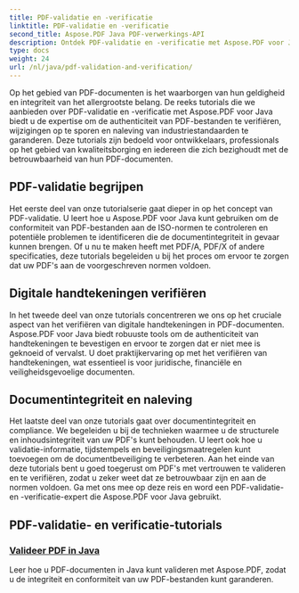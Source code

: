 ```yaml
---
title: PDF-validatie en -verificatie
linktitle: PDF-validatie en -verificatie
second_title: Aspose.PDF Java PDF-verwerkings-API
description: Ontdek PDF-validatie en -verificatie met Aspose.PDF voor Java. Zorg voor documentintegriteit en compliance in onze uitgebreide tutorials.
type: docs
weight: 24
url: /nl/java/pdf-validation-and-verification/
---
```


Op het gebied van PDF-documenten is het waarborgen van hun geldigheid en integriteit van het allergrootste belang. De reeks tutorials die we aanbieden over PDF-validatie en -verificatie met Aspose.PDF voor Java biedt u de expertise om de authenticiteit van PDF-bestanden te verifiëren, wijzigingen op te sporen en naleving van industriestandaarden te garanderen. Deze tutorials zijn bedoeld voor ontwikkelaars, professionals op het gebied van kwaliteitsborging en iedereen die zich bezighoudt met de betrouwbaarheid van hun PDF-documenten.

## PDF-validatie begrijpen

Het eerste deel van onze tutorialserie gaat dieper in op het concept van PDF-validatie. U leert hoe u Aspose.PDF voor Java kunt gebruiken om de conformiteit van PDF-bestanden aan de ISO-normen te controleren en potentiële problemen te identificeren die de documentintegriteit in gevaar kunnen brengen. Of u nu te maken heeft met PDF/A, PDF/X of andere specificaties, deze tutorials begeleiden u bij het proces om ervoor te zorgen dat uw PDF's aan de voorgeschreven normen voldoen.

## Digitale handtekeningen verifiëren

In het tweede deel van onze tutorials concentreren we ons op het cruciale aspect van het verifiëren van digitale handtekeningen in PDF-documenten. Aspose.PDF voor Java biedt robuuste tools om de authenticiteit van handtekeningen te bevestigen en ervoor te zorgen dat er niet mee is geknoeid of vervalst. U doet praktijkervaring op met het verifiëren van handtekeningen, wat essentieel is voor juridische, financiële en veiligheidsgevoelige documenten.

## Documentintegriteit en naleving

Het laatste deel van onze tutorials gaat over documentintegriteit en compliance. We begeleiden u bij de technieken waarmee u de structurele en inhoudsintegriteit van uw PDF's kunt behouden. U leert ook hoe u validatie-informatie, tijdstempels en beveiligingsmaatregelen kunt toevoegen om de documentbeveiliging te verbeteren. Aan het einde van deze tutorials bent u goed toegerust om PDF's met vertrouwen te valideren en te verifiëren, zodat u zeker weet dat ze betrouwbaar zijn en aan de normen voldoen. Ga met ons mee op deze reis en word een PDF-validatie- en -verificatie-expert die Aspose.PDF voor Java gebruikt.

## PDF-validatie- en verificatie-tutorials
### [Valideer PDF in Java](./validate-pdf-in-java/)
Leer hoe u PDF-documenten in Java kunt valideren met Aspose.PDF, zodat u de integriteit en conformiteit van uw PDF-bestanden kunt garanderen.